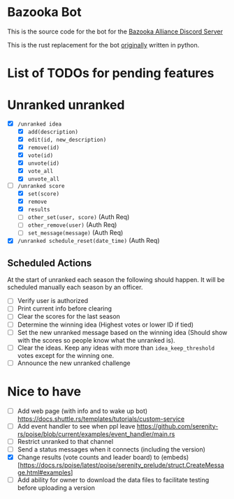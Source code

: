# Bazooka Bot

This is the source code for the bot for the [Bazooka Alliance Discord Server](http://discord.gg/uQVy7BH)

This is the rust replacement for the bot [originally](https://github.com/fone-git/bazooka-bot) written in python.

# List of TODOs for pending features

# Unranked unranked

- [x] `/unranked idea`
  - [x] `add(description)`
  - [x] `edit(id, new_description)`
  - [x] `remove(id)`
  - [x] `vote(id)`
  - [x] `unvote(id)`
  - [x] `vote_all`
  - [x] `unvote_all`
- [ ] `/unranked score`
  - [x] `set(score)`
  - [x] `remove`
  - [x] `results`
  - [ ] `other_set(user, score)` (Auth Req)
  - [ ] `other_remove(user)` (Auth Req)
  - [ ] `set_message(message)` (Auth Req)
- [x] `/unranked schedule_reset(date_time)` (Auth Req)

## Scheduled Actions

At the start of unranked each season the following should happen.
It will be scheduled manually each season by an officer.

- [ ] Verify user is authorized
- [ ] Print current info before clearing
- [ ] Clear the scores for the last season
- [ ] Determine the winning idea (Highest votes or lower ID if tied)
- [ ] Set the new unranked message based on the winning idea (Should show with the scores so people know what the unranked is).
- [ ] Clear the ideas. Keep any ideas with more than `idea_keep_threshold` votes except for the winning one.
- [ ] Announce the new unranked challenge

# Nice to have

- [ ] Add web page (with info and to wake up bot) https://docs.shuttle.rs/templates/tutorials/custom-service
- [ ] Add event handler to see when ppl leave https://github.com/serenity-rs/poise/blob/current/examples/event_handler/main.rs
- [ ] Restrict unranked to that channel
- [ ] Send a status messages when it connects (including the version)
- [x] Change results (vote counts and leader board) to (embeds)[https://docs.rs/poise/latest/poise/serenity_prelude/struct.CreateMessage.html#examples]
- [ ] Add ability for owner to download the data files to facilitate testing before uploading a version
